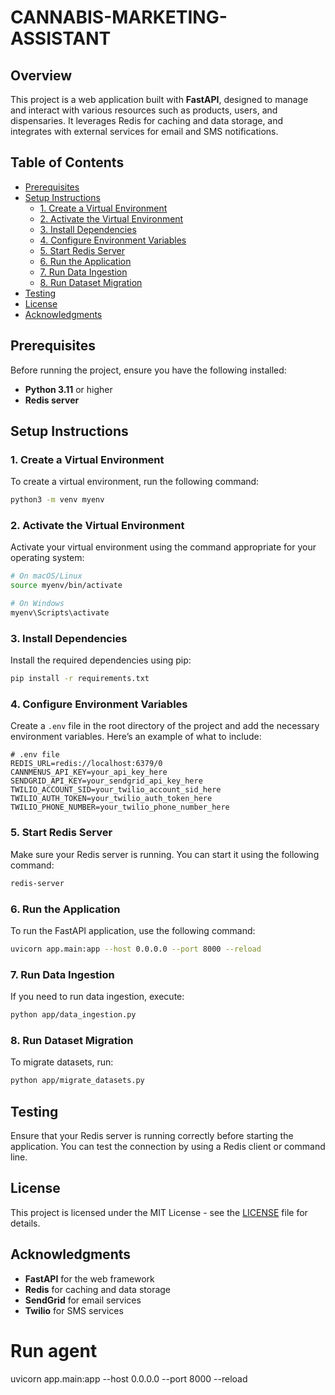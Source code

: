 # CANNABIS-MARKETING-ASSISTANT

## Overview

This project is a web application built with **FastAPI**, designed to manage and interact with various resources such as products, users, and dispensaries. It leverages Redis for caching and data storage, and integrates with external services for email and SMS notifications.

## Table of Contents

- [Prerequisites](#prerequisites)
- [Setup Instructions](#setup-instructions)
  - [1. Create a Virtual Environment](#1-create-a-virtual-environment)
  - [2. Activate the Virtual Environment](#2-activate-the-virtual-environment)
  - [3. Install Dependencies](#3-install-dependencies)
  - [4. Configure Environment Variables](#4-configure-environment-variables)
  - [5. Start Redis Server](#5-start-redis-server)
  - [6. Run the Application](#6-run-the-application)
  - [7. Run Data Ingestion](#7-run-data-ingestion)
  - [8. Run Dataset Migration](#8-run-dataset-migration)
- [Testing](#testing)
- [License](#license)
- [Acknowledgments](#acknowledgments)

## Prerequisites

Before running the project, ensure you have the following installed:

- **Python 3.11** or higher
- **Redis server**

## Setup Instructions

### 1. Create a Virtual Environment

To create a virtual environment, run the following command:

```bash
python3 -m venv myenv
```

### 2. Activate the Virtual Environment

Activate your virtual environment using the command appropriate for your operating system:

```bash
# On macOS/Linux
source myenv/bin/activate

# On Windows
myenv\Scripts\activate
```

### 3. Install Dependencies

Install the required dependencies using pip:

```bash
pip install -r requirements.txt
```

### 4. Configure Environment Variables

Create a `.env` file in the root directory of the project and add the necessary environment variables. Here’s an example of what to include:

```env
# .env file
REDIS_URL=redis://localhost:6379/0
CANNMENUS_API_KEY=your_api_key_here
SENDGRID_API_KEY=your_sendgrid_api_key_here
TWILIO_ACCOUNT_SID=your_twilio_account_sid_here
TWILIO_AUTH_TOKEN=your_twilio_auth_token_here
TWILIO_PHONE_NUMBER=your_twilio_phone_number_here
```

### 5. Start Redis Server

Make sure your Redis server is running. You can start it using the following command:

```bash
redis-server
```

### 6. Run the Application

To run the FastAPI application, use the following command:

```bash
uvicorn app.main:app --host 0.0.0.0 --port 8000 --reload
```

### 7. Run Data Ingestion

If you need to run data ingestion, execute:

```bash
python app/data_ingestion.py
```

### 8. Run Dataset Migration

To migrate datasets, run:

```bash
python app/migrate_datasets.py
```

## Testing

Ensure that your Redis server is running correctly before starting the application. You can test the connection by using a Redis client or command line.

## License

This project is licensed under the MIT License - see the [LICENSE](LICENSE) file for details.

## Acknowledgments

- **FastAPI** for the web framework
- **Redis** for caching and data storage
- **SendGrid** for email services
- **Twilio** for SMS services

# Run agent

uvicorn app.main:app --host 0.0.0.0 --port 8000 --reload
